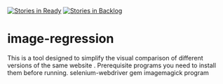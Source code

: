 [![Stories in Ready](https://badge.waffle.io/codesterkemp/image-regression.svg?label=ready&title=Ready)](http://waffle.io/codesterkemp/image-regression)
[![Stories in Backlog](https://badge.waffle.io/codesterkemp/image-regression.svg?label=backlog&title=Backlog)](http://waffle.io/codesterkemp/image-regression)
# image-regression
This is a tool designed to simplify the visual comparison of different versions of the same website .
Prerequisite programs you need to install them before running.
selenium-webdriver gem
imagemagick program

